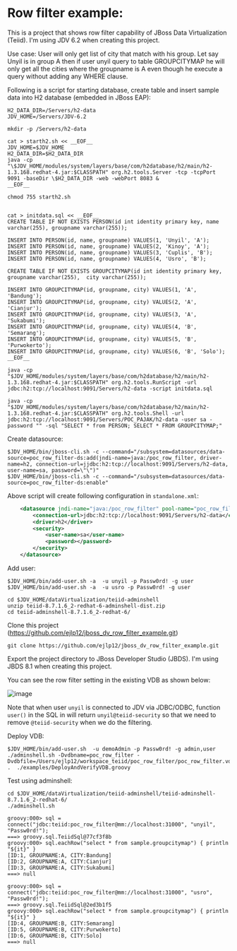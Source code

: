 # Row filter example:

This is a project that shows row filter capability of JBoss Data Virtualization (Teiid). I'm using JDV 6.2 when creating this project.

Use case:
User will only get list of city that match with his group. Let say Unyil is in group A then if user unyil query to table GROUPCITYMAP he will only get all the cities where the groupname is A even though he execute a query without adding any WHERE clause.

Following is a script for starting database, create table and insert sample data into H2 database (embedded in JBoss EAP):


```
H2_DATA_DIR=/Servers/h2-data
JDV_HOME=/Servers/JDV-6.2

mkdir -p /Servers/h2-data

cat > starth2.sh << __EOF__
JDV_HOME=$JDV_HOME
H2_DATA_DIR=$H2_DATA_DIR
java -cp "\$JDV_HOME/modules/system/layers/base/com/h2database/h2/main/h2-1.3.168.redhat-4.jar:$CLASSPATH" org.h2.tools.Server -tcp -tcpPort 9091 -baseDir \$H2_DATA_DIR -web -webPort 8083 &
__EOF__

chmod 755 starth2.sh


cat > initdata.sql << __EOF__
CREATE TABLE IF NOT EXISTS PERSON(id int identity primary key, name varchar(255), groupname varchar(255));

INSERT INTO PERSON(id, name, groupname) VALUES(1, 'Unyil', 'A');
INSERT INTO PERSON(id, name, groupname) VALUES(2, 'Kinoy', 'A');
INSERT INTO PERSON(id, name, groupname) VALUES(3, 'Cuplis', 'B');
INSERT INTO PERSON(id, name, groupname) VALUES(4, 'Usro', 'B');

CREATE TABLE IF NOT EXISTS GROUPCITYMAP(id int identity primary key, groupname varchar(255),  city varchar(255));

INSERT INTO GROUPCITYMAP(id, groupname, city) VALUES(1, 'A', 'Bandung');
INSERT INTO GROUPCITYMAP(id, groupname, city) VALUES(2, 'A', 'Cianjur');
INSERT INTO GROUPCITYMAP(id, groupname, city) VALUES(3, 'A', 'Sukabumi');
INSERT INTO GROUPCITYMAP(id, groupname, city) VALUES(4, 'B', 'Semarang');
INSERT INTO GROUPCITYMAP(id, groupname, city) VALUES(5, 'B', 'Purwokerto');
INSERT INTO GROUPCITYMAP(id, groupname, city) VALUES(6, 'B', 'Solo');
__EOF__

java -cp "$JDV_HOME/modules/system/layers/base/com/h2database/h2/main/h2-1.3.168.redhat-4.jar:$CLASSPATH" org.h2.tools.RunScript -url jdbc:h2:tcp://localhost:9091/Servers/h2-data -script initdata.sql

java -cp "$JDV_HOME/modules/system/layers/base/com/h2database/h2/main/h2-1.3.168.redhat-4.jar:$CLASSPATH" org.h2.tools.Shell -url jdbc:h2:tcp://localhost:9091/Servers/POC_PAJAK/h2-data -user sa -password "" -sql "SELECT * from PERSON; SELECT * FROM GROUPCITYMAP;"
```


Create datasource:

```
$JDV_HOME/bin/jboss-cli.sh -c --command="/subsystem=datasources/data-source=poc_row_filter-ds:add(jndi-name=java:/poc_row_filter, driver-name=h2, connection-url=jjdbc:h2:tcp://localhost:9091/Servers/h2-data, user-name=sa, password=\"\")"
$JDV_HOME/bin/jboss-cli.sh -c --command="/subsystem=datasources/data-source=poc_row_filter-ds:enable"
```

Above script will create following configuration in `standalone.xml`:

```xml
    <datasource jndi-name="java:/poc_row_filter" pool-name="poc_row_filter" enabled="true">
        <connection-url>jdbc:h2:tcp://localhost:9091/Servers/h2-data</connection-url>
        <driver>h2</driver>
        <security>
            <user-name>sa</user-name>
            <password></password>
        </security>
    </datasource>
```

Add user:

```
$JDV_HOME/bin/add-user.sh -a  -u unyil -p Passw0rd! -g user
$JDV_HOME/bin/add-user.sh -a  -u usro -p Passw0rd! -g user
```

```
cd $JDV_HOME/dataVirtualization/teiid-adminshell
unzip teiid-8.7.1.6_2-redhat-6-adminshell-dist.zip
cd teiid-adminshell-8.7.1.6_2-redhat-6/
```

Clone this project (https://github.com/ejlp12/jboss_dv_row_filter_example.git)

```
git clone https://github.com/ejlp12/jboss_dv_row_filter_example.git
```

Export the project directory to JBoss Developer Studio (JBDS). I'm using JBDS 8.1 when creating this project.

You can see the row filter setting in the existing VDB as shown below:

![image](https://cloud.githubusercontent.com/assets/3068071/11835166/0787e636-a405-11e5-9209-d4dcb0f0e626.png)

Note that when user `unyil` is connected to JDV via JDBC/ODBC, function `user()` in the SQL in will return `unyil@teiid-security` so that we need to remove `@teiid-security` when we do the filtering.

Deploy VDB:

```
$JDV_HOME/bin/add-user.sh  -u demoAdmin -p Passw0rd! -g admin,user
./adminshell.sh -Dvdbname=poc_row_filter -Dvdbfile=/Users/ejlp12/workspace_teiid/poc_row_filter/poc_row_filter.vdb .  ./examples/DeployAndVerifyVDB.groovy
```

Test using adminshell:



```
cd $JDV_HOME/dataVirtualization/teiid-adminshell/teiid-adminshell-8.7.1.6_2-redhat-6/
./adminshell.sh

groovy:000> sql = connect("jdbc:teiid:poc_row_filter@mm://localhost:31000", "unyil", "Passw0rd!");
===> groovy.sql.TeiidSql@77cf3f8b
groovy:000> sql.eachRow("select * from sample.groupcitymap") { println "${it}" }
[ID:1, GROUPNAME:A, CITY:Bandung]
[ID:2, GROUPNAME:A, CITY:Cianjur]
[ID:3, GROUPNAME:A, CITY:Sukabumi]
===> null

groovy:000> sql = connect("jdbc:teiid:poc_row_filter@mm://localhost:31000", "usro", "Passw0rd!");
===> groovy.sql.TeiidSql@2ed3b1f5
groovy:000> sql.eachRow("select * from sample.groupcitymap") { println "${it}" }
[ID:4, GROUPNAME:B, CITY:Semarang]
[ID:5, GROUPNAME:B, CITY:Purwokerto]
[ID:6, GROUPNAME:B, CITY:Solo]
===> null
```
